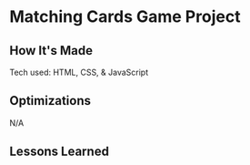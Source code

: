 # Matching Cards Game Project

## How It's Made
Tech used: HTML, CSS, & JavaScript

## Optimizations
N/A

## Lessons Learned

